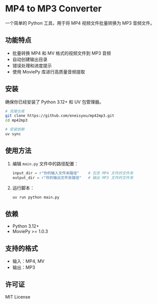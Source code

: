 # MP4 to MP3 Converter

一个简单的 Python 工具，用于将 MP4 视频文件批量转换为 MP3 音频文件。

## 功能特点

- 批量转换 MP4 和 MV 格式的视频文件到 MP3 音频
- 自动创建输出目录
- 错误处理和进度提示
- 使用 MoviePy 库进行高质量音频提取

## 安装

确保你已经安装了 Python 3.12+ 和 UV 包管理器。

```bash
# 克隆仓库
git clone https://github.com/eneisyou/mp42mp3.git
cd mp42mp3

# 安装依赖
uv sync
```

## 使用方法

1. 编辑 `main.py` 文件中的路径配置：

   ```python
   input_dir = r"你的输入文件夹路径"    # 包含 MP4 文件的文件夹
   output_dir = r"你的输出文件夹路径"   # 输出 MP3 文件的文件夹
   ```

2. 运行脚本：

   ```bash
   uv run python main.py
   ```

## 依赖

- Python 3.12+
- MoviePy >= 1.0.3

## 支持的格式

- 输入：MP4, MV
- 输出：MP3

## 许可证

MIT License
